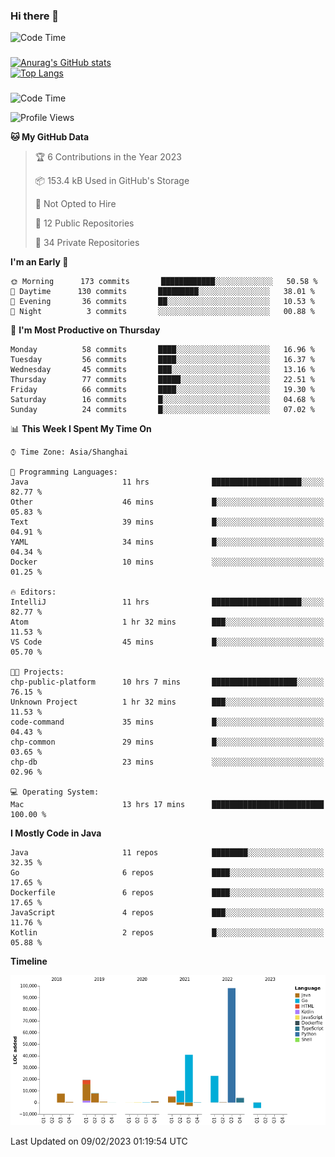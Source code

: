 ### Hi there 👋 

![Code Time](https://img.shields.io/endpoint?style=flat&url=https://codetime-api.datreks.com/badge/1061?logoColor=white%26project=%26recentMS=0%26showProject=false)

<!--
**Muyiafan/Muyiafan** is a ✨ _special_ ✨ repository because its `README.md` (this file) appears on your GitHub profile.

Here are some ideas to get you started:

- 🔭 I’m currently working on ...
- 🌱 I’m currently learning ...
- 👯 I’m looking to collaborate on ...
- 🤔 I’m looking for help with ...
- 💬 Ask me about ...
- 📫 How to reach me: ...
- 😄 Pronouns: ...
- ⚡ Fun fact: ...
-->

### 

[![Anurag's GitHub stats](https://github-readme-stats.vercel.app/api?username=Muyiafan)](https://github.com/anuraghazra/github-readme-stats)
<br>
[![Top Langs](https://github-readme-stats.vercel.app/api/top-langs/?username=Muyiafan)](https://github.com/anuraghazra/github-readme-stats)

### 

<!--START_SECTION:waka-->
![Code Time](http://img.shields.io/badge/Code%20Time-5%2C611%20hrs%2011%20mins-blue)

![Profile Views](http://img.shields.io/badge/Profile%20Views-0-blue)

**🐱 My GitHub Data** 

> 🏆 6 Contributions in the Year 2023
 > 
> 📦 153.4 kB Used in GitHub's Storage 
 > 
> 🚫 Not Opted to Hire
 > 
> 📜 12 Public Repositories 
 > 
> 🔑 34 Private Repositories  
 > 
**I'm an Early 🐤** 

```text
🌞 Morning      173 commits       ████████████░░░░░░░░░░░░░   50.58 % 
🌆 Daytime      130 commits       █████████░░░░░░░░░░░░░░░░   38.01 % 
🌃 Evening       36 commits       ██░░░░░░░░░░░░░░░░░░░░░░░   10.53 % 
🌙 Night          3 commits       ░░░░░░░░░░░░░░░░░░░░░░░░░   00.88 % 

```
📅 **I'm Most Productive on Thursday** 

```text
Monday          58 commits       ████░░░░░░░░░░░░░░░░░░░░░   16.96 % 
Tuesday         56 commits       ████░░░░░░░░░░░░░░░░░░░░░   16.37 % 
Wednesday       45 commits       ███░░░░░░░░░░░░░░░░░░░░░░   13.16 % 
Thursday        77 commits       █████░░░░░░░░░░░░░░░░░░░░   22.51 % 
Friday          66 commits       ████░░░░░░░░░░░░░░░░░░░░░   19.30 % 
Saturday        16 commits       █░░░░░░░░░░░░░░░░░░░░░░░░   04.68 % 
Sunday          24 commits       █░░░░░░░░░░░░░░░░░░░░░░░░   07.02 % 

```


📊 **This Week I Spent My Time On** 

```text
⌚︎ Time Zone: Asia/Shanghai

💬 Programming Languages: 
Java                     11 hrs              ████████████████████░░░░░   82.77 % 
Other                    46 mins             █░░░░░░░░░░░░░░░░░░░░░░░░   05.83 % 
Text                     39 mins             █░░░░░░░░░░░░░░░░░░░░░░░░   04.91 % 
YAML                     34 mins             █░░░░░░░░░░░░░░░░░░░░░░░░   04.34 % 
Docker                   10 mins             ░░░░░░░░░░░░░░░░░░░░░░░░░   01.25 % 

🔥 Editors: 
IntelliJ                 11 hrs              ████████████████████░░░░░   82.77 % 
Atom                     1 hr 32 mins        ███░░░░░░░░░░░░░░░░░░░░░░   11.53 % 
VS Code                  45 mins             █░░░░░░░░░░░░░░░░░░░░░░░░   05.70 % 

🐱‍💻 Projects: 
chp-public-platform      10 hrs 7 mins       ███████████████████░░░░░░   76.15 % 
Unknown Project          1 hr 32 mins        ███░░░░░░░░░░░░░░░░░░░░░░   11.53 % 
code-command             35 mins             █░░░░░░░░░░░░░░░░░░░░░░░░   04.43 % 
chp-common               29 mins             █░░░░░░░░░░░░░░░░░░░░░░░░   03.65 % 
chp-db                   23 mins             ░░░░░░░░░░░░░░░░░░░░░░░░░   02.96 % 

💻 Operating System: 
Mac                      13 hrs 17 mins      █████████████████████████   100.00 % 

```

**I Mostly Code in Java** 

```text
Java                     11 repos            ████████░░░░░░░░░░░░░░░░░   32.35 % 
Go                       6 repos             ████░░░░░░░░░░░░░░░░░░░░░   17.65 % 
Dockerfile               6 repos             ████░░░░░░░░░░░░░░░░░░░░░   17.65 % 
JavaScript               4 repos             ███░░░░░░░░░░░░░░░░░░░░░░   11.76 % 
Kotlin                   2 repos             █░░░░░░░░░░░░░░░░░░░░░░░░   05.88 % 

```


**Timeline**

![Chart not found](https://raw.githubusercontent.com/Muyiafan/Muyiafan/main/charts/bar_graph.png) 


 Last Updated on 09/02/2023 01:19:54 UTC
<!--END_SECTION:waka-->
